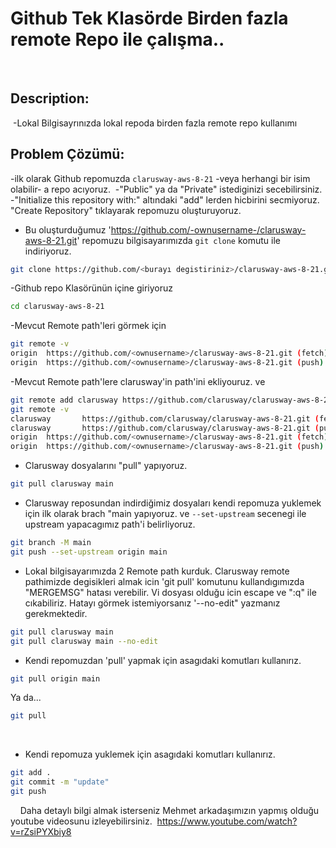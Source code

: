 # Github Tek Klasörde Birden fazla remote Repo ile çalışma..
​
## Description:
​
-Lokal Bilgisayrınızda lokal repoda birden fazla remote repo kullanımı
​
## Problem Çözümü:
-ilk olarak Github repomuzda `clarusway-aws-8-21` -veya herhangi bir isim olabilir- a repo acıyoruz. 
​
-"Public" ya da "Private" istediginizi secebilirsiniz.
​
-"Initialize this repository with:" altındaki "add" lerden hicbirini secmiyoruz.
"Create Repository" tıklayarak repomuzu oluşturuyoruz.
​
- Bu oluşturduğumuz   'https://github.com/-ownusername-/clarusway-aws-8-21.git' repomuzu  bilgisayarımızda  `git clone` komutu ile  indiriyoruz.
​
```bash
git clone https://github.com/<burayı degistiriniz>/clarusway-aws-8-21.git
```
-Github repo Klasörünün içine giriyoruz
```bash
cd clarusway-aws-8-21
```
-Mevcut Remote path'leri görmek için
```bash
git remote -v
origin  https://github.com/<ownusername>/clarusway-aws-8-21.git (fetch)
origin  https://github.com/<ownusername>/clarusway-aws-8-21.git (push)
```
-Mevcut Remote path'lere clarusway'in path'ini ekliyouruz. ve 
```bash
git remote add clarusway https://github.com/clarusway/clarusway-aws-8-21.git
git remote -v
clarusway       https://github.com/clarusway/clarusway-aws-8-21.git (fetch)
clarusway       https://github.com/clarusway/clarusway-aws-8-21.git (push)
origin  https://github.com/<ownusername>/clarusway-aws-8-21.git (fetch)
origin  https://github.com/<ownusername>/clarusway-aws-8-21.git (push)
```
- Clarusway dosyalarını "pull" yapıyoruz.
```bash
git pull clarusway main
```
- Clarusway reposundan indirdiğimiz dosyaları kendi repomuza yuklemek için ilk olarak brach "main yapıyoruz. ve `--set-upstream`
secenegi ile upstream yapacagımız path'i belirliyoruz.
  
```bash
git branch -M main
git push --set-upstream origin main
```
- Lokal bilgisayarımızda 2 Remote path kurduk. Clarusway remote pathimizde degisikleri almak icin 'git pull' komutunu kullandıgımızda "MERGEMSG" hatası verebilir. 
  Vi dosyası olduğu icin escape ve ":q" ile cıkabiliriz.
  Hatayı görmek istemiyorsanız '--no-edit"  yazmanız gerekmektedir.
  
```bash
git pull clarusway main
git pull clarusway main --no-edit
``` 
- Kendi repomuzdan 'pull' yapmak için asagıdaki komutları kullanırız.
```bash
git pull origin main
```
Ya da...
```bash
git pull 
```
​
- Kendi repomuza yuklemek için asagıdaki komutları kullanırız.
```bash
git add .
git commit -m "update"
git push
```
​
​
​
​
Daha detaylı bilgi almak isterseniz Mehmet arkadaşımızın yapmış olduğu youtube videosunu izleyebilirsiniz.
​
https://www.youtube.com/watch?v=rZsiPYXbiy8